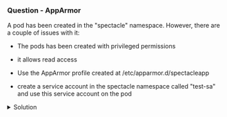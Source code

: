 ### Question - AppArmor 

A pod has been created in the "spectacle" namespace. However, there are a couple of issues with it:

- The pods has been created with privileged permissions
- it allows read access

- Use the AppArmor profile created at /etc/apparmor.d/spectacleapp
- create a service account in the spectacle namespace called "test-sa" and use this service account on the pod

<details close>
<summary> Solution</summary>
<br>
### Solution

- [AppArmor K8s docs](https://kubernetes.io/docs/tutorials/clusters/apparmor/)

#### 1 - Load the AppArmor profile

```sh

apparmor_parser -q /etc/apparmor.d/spectacleapp

```

#### 2 - Create servive account

```sh

kubectl create ns spectacle ## create namespace if not already created

kubectl -n spectacle create sa test-sa

```

#### 3 - Create a pod using the AppArmor profile backend

```sh

vi ~/app-armor-pod.yaml

apiVersion: v1
kind: Pod
metadata:
  annotations:
    container.apparmor.security.beta.kubernetes.io/nginx: localhost/spectacleapp #Apply profile 'spectacleapp' on 'nginx' container
  labels:
    run: nginx
  name: apparmor-pod
  namespace: spectacle
spec:
  serviceAccountName: test-sa ## use the created service account
  containers:
  - image: nginx:alpine
    name: nginx ## this container name needs to match the annotation "container.apparmor.security.beta.kubernetes.io/nginx"
    volumeMounts:
    - mountPath: /usr/share/nginx/html
      name: test-volume
  volumes:
  - name: test-volume
    hostPath:
      path: /data/pages
      type: Directory

kubectl apply -f ~/app-armor-pod.yaml

```
</details>
